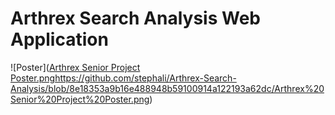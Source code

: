 # Arthrex Search Analysis Web Application
![Poster]([Arthrex Senior Project Poster.png](https://github.com/stephali/Arthrex-Search-Analysis/blob/8e18353a9b16e488948b59100914a122193a62dc/Arthrex%20Senior%20Project%20Poster.png)https://github.com/stephali/Arthrex-Search-Analysis/blob/8e18353a9b16e488948b59100914a122193a62dc/Arthrex%20Senior%20Project%20Poster.png)
